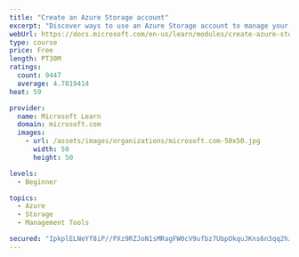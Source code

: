 ```yaml
---
title: "Create an Azure Storage account"
excerpt: "Discover ways to use an Azure Storage account to manage your data for billing, access, and storage location of your blobs, files, queues, and tables."
webUrl: https://docs.microsoft.com/en-us/learn/modules/create-azure-storage-account/
type: course
price: Free
length: PT30M
ratings:
  count: 9447
  average: 4.7819414
heat: 59

provider:
  name: Microsoft Learn
  domain: microsoft.com
  images:
    - url: /assets/images/organizations/microsoft.com-50x50.jpg
      width: 50
      height: 50

levels:
  - Beginner

topics:
  - Azure
  - Storage
  - Management Tools

secured: "IpkplELNeYf8iP//PXz9RZJoN1sMRagFW0cV9ufbz7UbpOkquJKns6n3qq2hJfUp7wOIziAiyLfWg0N6dKlV/HnXWW77FiF+a0tBOapP19deUKYLE3qjUjbEzWFJSBmQdF8oUGyhQaWalau+1NFikcsy3f5w3Ud+7FLm16qv6LGWdPUqkzdPjMXwX6oT/umx6beG5Z+3JNdNrF4M7jHMsfX8+jnVpstDcAzE1h6MOwuZ1epOaCJGfFffGCQalE6ME8vx951ASQM3bSI47BvvtC0Ne58muWe1qLR5l0QCNreRO9QrnqtfVDK+lv60M5mEzGKcJY0vT8nJEyjQJIfhEJMuxo99SuRrtFA6qcHvYW0uFa8E2gyRiWjIYeEPix2TdsU4kJUEqrT80iz9A20abBkyE66KduFeFjZgs0N6CKM=;kVRr4TpSJ5j/7QR51FQKYw=="
---
```



